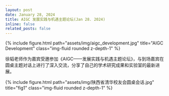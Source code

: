 ```yaml
---
layout: post
date: January 28, 2024
title: AIGC 发展实践与机遇主题论坛(Jan 28. 2024)
inline: false
related_posts: false
---
```


<div class="row justify-content-sm-center">
    <div class="col-sm-10 mt-3 mt-md-0">
        {% include figure.html path="assets/img/aigc_development.jpg" title="AIGC Development" class="img-fluid rounded z-depth-1" %}
    </div>
</div>

徐韬老师作为嘉宾受邀参加《AIGC——发展实践与机遇主题论坛》，与到场嘉宾在圆桌主题对话上进行了深入交流，分享了自己的学术研究成果和实验室的最新进展。

<div class="row justify-content-sm-center">
    <div class="col-sm-10 mt-3 mt-md-0">
        {% include figure.html path="assets/img/陕西省清华校友会圆桌会话.jpg" title="fig1" class="img-fluid rounded z-depth-1" %}
    </div>
</div>